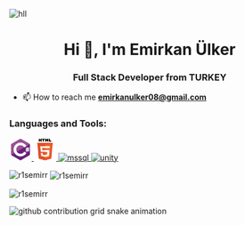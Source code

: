 ![hll](https://github.com/user-attachments/assets/e0b46ddd-01dc-4da3-950a-8b2995f231f3)

<h1 align="center">Hi 👋, I'm Emirkan Ülker</h1>
<h3 align="center">Full Stack Developer from TURKEY</h3>

- 📫 How to reach me **emirkanulker08@gmail.com**

<h3 align="left">Languages and Tools:</h3>
<p align="left"> <a href="https://www.w3schools.com/cs/" target="_blank" rel="noreferrer"> <img src="https://raw.githubusercontent.com/devicons/devicon/master/icons/csharp/csharp-original.svg" alt="csharp" width="40" height="40"/> </a> <a href="https://www.w3.org/html/" target="_blank" rel="noreferrer"> <img src="https://raw.githubusercontent.com/devicons/devicon/master/icons/html5/html5-original-wordmark.svg" alt="html5" width="40" height="40"/> </a> <a href="https://www.microsoft.com/en-us/sql-server" target="_blank" rel="noreferrer"> <img src="https://www.svgrepo.com/show/303229/microsoft-sql-server-logo.svg" alt="mssql" width="40" height="40"/> </a> <a href="https://unity.com/" target="_blank" rel="noreferrer"> <img src="https://www.vectorlogo.zone/logos/unity3d/unity3d-icon.svg" alt="unity" width="40" height="40"/> </a> </p>

<p><img align="left" src="https://github-readme-stats.vercel.app/api/top-langs?username=r1semirr&show_icons=true&locale=en&layout=compact" alt="r1semirr" /></p>

<p>&nbsp;<img align="center" src="https://github-readme-stats.vercel.app/api?username=r1semirr&show_icons=true&locale=en" alt="r1semirr" /></p>

<p><img align="center" src="https://github-readme-streak-stats.herokuapp.com/?user=r1semirr&" alt="r1semirr" /></p>
<picture>
  <source media="(prefers-color-scheme: dark)" srcset="https://raw.githubusercontent.com/r1semirr/r1semirr/output/github-contribution-grid-snake-dark.svg">
  <source media="(prefers-color-scheme: light)" srcset="https://raw.githubusercontent.com/r1semirr/r1semirr/output/github-contribution-grid-snake.svg">
  <img alt="github contribution grid snake animation" src="https://raw.githubusercontent.com/r1semirr/r1semirr/output/github-contribution-grid-snake.svg">
</picture>
